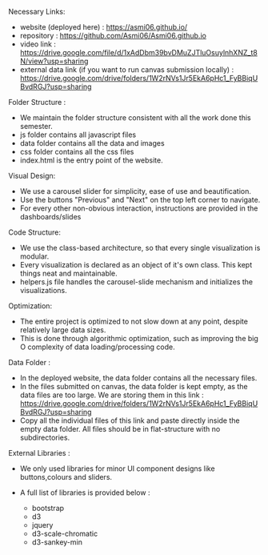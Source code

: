 Necessary Links:

- website (deployed here) : https://asmi06.github.io/
- repository : https://github.com/Asmi06/Asmi06.github.io
- video link : https://drive.google.com/file/d/1xAdDbm39bvDMuZJTluOsuylnhXNZ_t8N/view?usp=sharing
- external data link (if you want to run canvas submission locally) : https://drive.google.com/drive/folders/1W2rNVs1Jr5EkA6pHc1_FyBBiqUBvdRGJ?usp=sharing

Folder Structure :

- We maintain the folder structure consistent with all the work done this semester.
- js folder contains all javascript files
- data folder contains all the data and images
- css folder contains all the css files
- index.html is the entry point of the website.

Visual Design:

- We use a carousel slider for simplicity, ease of use and beautification.
- Use the buttons "Previous" and "Next" on the top left corner to navigate.
- For every other non-obvious interaction, instructions are provided in the dashboards/slides

Code Structure:

- We use the class-based architecture, so that every single visualization is modular.
- Every visualization is declared as an object of it's own class. This kept things neat and maintainable.
- helpers.js file handles the carousel-slide mechanism and initializes the visualizations.

Optimization:

- The entire project is optimized to not slow down at any point, despite relatively large data sizes.
- This is done through algorithmic optimization, such as improving the big O complexity of data loading/processing code.

Data Folder :

- In the deployed website, the data folder contains all the necessary files.
- In the files submitted on canvas, the data folder is kept empty, as the data files are too large. We are storing them in this link : https://drive.google.com/drive/folders/1W2rNVs1Jr5EkA6pHc1_FyBBiqUBvdRGJ?usp=sharing
- Copy all the individual files of this link and paste directly inside the empty data folder. All files should be in flat-structure with no subdirectories.

External Libraries :

- We only used libraries for minor UI component designs like buttons,colours and sliders.
- A full list of libraries is provided below :

  - bootstrap
  - d3
  - jquery
  - d3-scale-chromatic
  - d3-sankey-min
